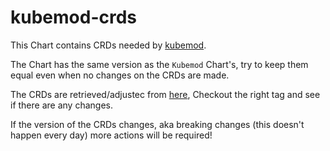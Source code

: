 # kubemod-crds

This Chart contains CRDs needed by [kubemod](https://github.com/kubemod/kubemod-helm).

The Chart has the same version as the `Kubemod` Chart's, try to keep them equal even when no changes on the CRDs are made.

The CRDs are retrieved/adjustec from [here](https://github.com/kubemod/kubemod-helm), Checkout the right tag and see if there are any changes.

If the version of the CRDs changes, aka breaking changes (this doesn't happen every day) more actions will be required!
